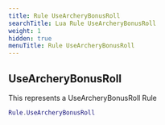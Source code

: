 ```yaml
---
title: Rule UseArcheryBonusRoll
searchTitle: Lua Rule UseArcheryBonusRoll
weight: 1
hidden: true
menuTitle: Rule UseArcheryBonusRoll
---
```

## UseArcheryBonusRoll

This represents a UseArcheryBonusRoll Rule
```lua
Rule.UseArcheryBonusRoll
```